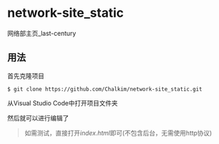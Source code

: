 # network-site_static
网络部主页_last-century

## 用法

首先克隆项目

    $ git clone https://github.com/Chalkim/network-site_static.git
  
从Visual Studio Code中打开项目文件夹

然后就可以进行编辑了

>如需测试，直接打开*index.html*即可(不包含后台，无需使用http协议)
